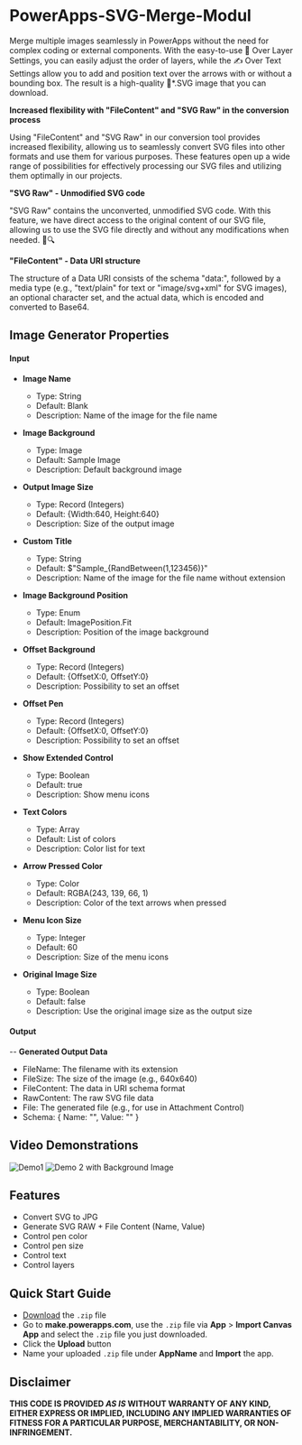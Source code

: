 
# PowerApps-SVG-Merge-Modul

Merge multiple images seamlessly in PowerApps without the need for complex coding or external components. With the easy-to-use 🎨 Over Layer Settings, you can easily adjust the order of layers, while the ✍️ Over Text Settings allow you to add and position text over the arrows with or without a bounding box. The result is a high-quality 🌟*.SVG image that you can download.

**Increased flexibility with "FileContent" and "SVG Raw" in the conversion process**

Using "FileContent" and "SVG Raw" in our conversion tool provides increased flexibility, allowing us to seamlessly convert SVG files into other formats and use them for various purposes. These features open up a wide range of possibilities for effectively processing our SVG files and utilizing them optimally in our projects.

**"SVG Raw" - Unmodified SVG code**

"SVG Raw" contains the unconverted, unmodified SVG code. With this feature, we have direct access to the original content of our SVG file, allowing us to use the SVG file directly and without any modifications when needed. 📄🔍

**"FileContent" - Data URI structure**

The structure of a Data URI consists of the schema "data:", followed by a media type (e.g., "text/plain" for text or "image/svg+xml" for SVG images), an optional character set, and the actual data, which is encoded and converted to Base64.

## Image Generator Properties

#### Input

- **Image Name**
  - Type: String
  - Default: Blank
  - Description: Name of the image for the file name

- **Image Background**
  - Type: Image
  - Default: Sample Image
  - Description: Default background image

- **Output Image Size**
  - Type: Record (Integers)
  - Default: {Width:640, Height:640}
  - Description: Size of the output image

- **Custom Title**
  - Type: String
  - Default: $"Sample_{RandBetween(1,123456)}"
  - Description: Name of the image for the file name without extension

- **Image Background Position**
  - Type: Enum
  - Default: ImagePosition.Fit
  - Description: Position of the image background

- **Offset Background**
  - Type: Record (Integers)
  - Default: {OffsetX:0, OffsetY:0}
  - Description: Possibility to set an offset

- **Offset Pen**
  - Type: Record (Integers)
  - Default: {OffsetX:0, OffsetY:0}
  - Description: Possibility to set an offset

- **Show Extended Control**
  - Type: Boolean
  - Default: true
  - Description: Show menu icons

- **Text Colors**
  - Type: Array
  - Default: List of colors
  - Description: Color list for text

- **Arrow Pressed Color**
  - Type: Color
  - Default: RGBA(243, 139, 66, 1)
  - Description: Color of the text arrows when pressed

- **Menu Icon Size**
  - Type: Integer
  - Default: 60
  - Description: Size of the menu icons

- **Original Image Size**
  - Type: Boolean
  - Default: false
  - Description: Use the original image size as the output size

#### Output

-- **Generated Output Data**
  - FileName: The filename with its extension
  - FileSize: The size of the image (e.g., 640x640)
  - FileContent: The data in URI schema format
  - RawContent: The raw SVG file data
  - File: The generated file (e.g., for use in Attachment Control)
  - Schema: { Name: "", Value: "" }

## Video Demonstrations

![Demo1](https://github.com/mlnc21/PowerApps-SVG-Merge-Modul/blob/731fa7de6781959fcd194fc9e766ee6c7925e5be/Videos/Demo_1.gif)
![Demo 2 with Background Image](https://github.com/mlnc21/PowerApps-SVG-Merge-Modul/blob/731fa7de6781959fcd194fc9e766ee6c7925e5be/Videos/Demo_2.gif)

## Features
- Convert SVG to JPG
- Generate SVG RAW + File Content (Name, Value)
- Control pen color
- Control pen size
- Control text
- Control layers

## Quick Start Guide

* [Download](SVGMergeModulExample.zip) the `.zip` file
* Go to **make.powerapps.com**, use the `.zip` file via **App** > **Import Canvas App** and select the `.zip` file you just downloaded.
* Click the **Upload** button
* Name your uploaded `.zip` file under **AppName** and **Import** the app.

## Disclaimer

**THIS CODE IS PROVIDED *AS IS* WITHOUT WARRANTY OF ANY KIND, EITHER EXPRESS OR IMPLIED, INCLUDING ANY IMPLIED WARRANTIES OF FITNESS FOR A PARTICULAR PURPOSE, MERCHANTABILITY, OR NON-INFRINGEMENT.**
